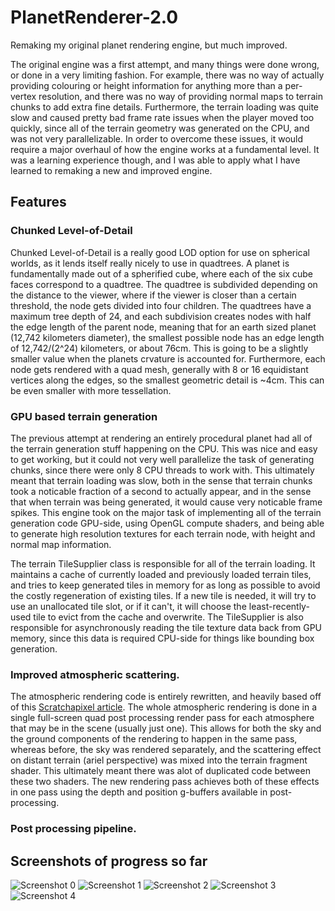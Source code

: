 # PlanetRenderer-2.0
Remaking my original planet rendering engine, but much improved.

The original engine was a first attempt, and many things were done wrong, or done in a very limiting fashion. For example, there was no way of actually providing colouring or height information for anything more than a per-vertex resolution, and there was no way of providing normal maps to terrain chunks to add extra fine details. Furthermore, the terrain loading was quite slow and caused pretty bad frame rate issues when the player moved too quickly, since all of the terrain geometry was generated on the CPU, and was not very parallelizable. In order to overcome these issues, it would require a major overhaul of how the engine works at a fundamental level. It was a learning experience though, and I was able to apply what I have learned to remaking a new and improved engine.

## Features
### Chunked Level-of-Detail
Chunked Level-of-Detail is a really good LOD option for use on spherical worlds, as it lends itself really nicely to use in quadtrees. A planet is fundamentally made out of a spherified cube, where each of the six cube faces correspond to a quadtree. The quadtree is subdivided depending on the distance to the viewer, where if the viewer is closer than a certain threshold, the node gets divided into four children. The quadtrees have a maximum tree depth of 24, and each subdivision creates nodes with half the edge length of the parent node, meaning that for an earth sized planet (12,742 kilometers diameter), the smallest possible node has an edge length of 12,742/(2^24) kilometers, or about 76cm. This is going to be a slightly smaller value when the planets crvature is accounted for. Furthermore, each node gets rendered with a quad mesh, generally with 8 or 16 equidistant vertices along the edges, so the smallest geometric detail is ~4cm. This can be even smaller with more tessellation.

### GPU based terrain generation
The previous attempt at rendering an entirely procedural planet had all of the terrain generation stuff happening on the CPU. This was nice and easy to get working, but it could not very well parallelize the task of generating chunks, since there were only 8 CPU threads to work with. This ultimately meant that terrain loading was slow, both in the sense that terrain chunks took a noticable fraction of a second to actually appear, and in the sense that when terrain was being generated, it would cause very noticable frame spikes. This engine took on the major task of implementing all of the terrain generation code GPU-side, using OpenGL compute shaders, and being able to generate high resolution textures for each terrain node, with height and normal map information.

The terrain TileSupplier class is responsible for all of the terrain loading. It maintains a cache of currently loaded and previously loaded terrain tiles, and tries to keep generated tiles in memory for as long as possible to avoid the costly regeneration of existing tiles. If a new tile is needed, it will try to use an unallocated tile slot, or if it can't, it will choose the least-recently-used tile to evict from the cache and overwrite. The TileSupplier is also responsible for asynchronously reading the tile texture data back from GPU memory, since this data is required CPU-side for things like bounding box generation.

### Improved atmospheric scattering.
The atmospheric rendering code is entirely rewritten, and heavily based off of this [Scratchapixel article](https://www.scratchapixel.com/lessons/procedural-generation-virtual-worlds/simulating-sky/simulating-colors-of-the-sky). The whole atmospheric rendering is done in a single full-screen quad post processing render pass for each atmosphere that may be in the scene (usually just one). This allows for both the sky and the ground components of the rendering to happen in the same pass, whereas before, the sky was rendered separately, and the scattering effect on distant terrain (ariel perspective) was mixed into the terrain fragment shader. This ultimately meant there was alot of duplicated code between these two shaders. The new rendering pass achieves both of these effects in one pass using the depth and position g-buffers available in post-processing.

### Post processing pipeline.

## Screenshots of progress so far

![Screenshot 0](https://i.imgur.com/zHGE68a.png)
![Screenshot 1](https://cdn.discordapp.com/attachments/169182393784205313/582511484580528138/unknown.png)
![Screenshot 2](https://cdn.discordapp.com/attachments/169182393784205313/582526166389227520/unknown.png)
![Screenshot 3](https://cdn.discordapp.com/attachments/169182393784205313/582524682352197632/unknown.png)
![Screenshot 4](https://i.imgur.com/TvsG6IS.jpg)
